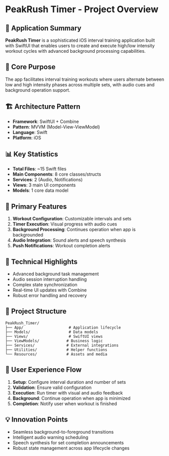 # PeakRush Timer - Project Overview

## 📱 Application Summary

**PeakRush Timer** is a sophisticated iOS interval training application built with SwiftUI that enables users to create and execute high/low intensity workout cycles with advanced background processing capabilities.

## 🎯 Core Purpose

The app facilitates interval training workouts where users alternate between low and high intensity phases across multiple sets, with audio cues and background operation support.

## 🏗️ Architecture Pattern

- **Framework**: SwiftUI + Combine
- **Pattern**: MVVM (Model-View-ViewModel)
- **Language**: Swift
- **Platform**: iOS

## 📊 Key Statistics

- **Total Files**: ~15 Swift files
- **Main Components**: 8 core classes/structs
- **Services**: 2 (Audio, Notifications)
- **Views**: 3 main UI components
- **Models**: 1 core data model

## 🚀 Primary Features

1. **Workout Configuration**: Customizable intervals and sets
2. **Timer Execution**: Visual progress with audio cues
3. **Background Processing**: Continues operation when app is backgrounded
4. **Audio Integration**: Sound alerts and speech synthesis
5. **Push Notifications**: Workout completion alerts

## 🔧 Technical Highlights

- Advanced background task management
- Audio session interruption handling
- Complex state synchronization
- Real-time UI updates with Combine
- Robust error handling and recovery

## 📁 Project Structure

```
PeakRush_Timer/
├── App/                    # Application lifecycle
├── Models/                 # Data models
├── Views/                  # SwiftUI views
├── ViewModels/            # Business logic
├── Services/              # External integrations
├── Utilities/             # Helper functions
└── Resources/             # Assets and media
```

## 🎨 User Experience Flow

1. **Setup**: Configure interval duration and number of sets
2. **Validation**: Ensure valid configuration
3. **Execution**: Run timer with visual and audio feedback
4. **Background**: Continue operation when app is minimized
5. **Completion**: Notify user when workout is finished

## 💡 Innovation Points

- Seamless background-to-foreground transitions
- Intelligent audio warning scheduling
- Speech synthesis for set completion announcements
- Robust state management across app lifecycle changes

